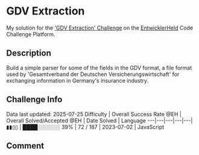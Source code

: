 # GDV Extraction

My solution for the ['GDV Extraction' Challenge](https://platform.entwicklerheld.de/challenge/gdv-extraction?technology=JavaScript) on the [EntwicklerHeld](https://platform.entwicklerheld.de/) Code Challenge Platform.

## Description
Build a simple parser for some of the fields in the GDV format, a file format used by 'Gesamtverband der Deutschen Versicherungswirtschaft' for exchanging information in Germany's insurance industry.

## Challenge Info
Data last updated: 2025-07-25
Difficulty | Overall Success Rate @EH | Overall Solved/Accepted @EH | Date Solved | Language
---|---|---|---|---|
▮▮▯▯ | ████░░░░░░ 39% | 72 / 187 | 2023-07-02 | JavaScript

## Comment

